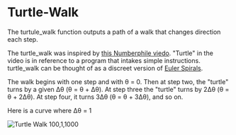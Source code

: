 # Turtle-Walk
The turtule_walk function outputs a path of a walk that changes direction each step. 

The turtle_walk was inspired by [this Numberphile viedo](https://youtu.be/kMBj2fp52tA). "Turtle" in the video is in reference to a program that intakes simple instructions. turtle_walk can be thought of as a discreet version of [Euler Spirals](https://en.wikipedia.org/wiki/Euler_spiral). 

The walk begins with one step and with &theta; = 0. Then at step two, the "turtle" turns by a given &Delta;&theta; (&theta; = &theta; + &Delta;&theta;). At step three the "turtle" turns by 2&Delta;&theta; (&theta; = &theta; + 2&Delta;&theta;). At step four, it turns 3&Delta;&theta; (&theta; = &theta; + 3&Delta;&theta;), and so on.

Here is a curve where &Delta;&theta; = 1

![Turtle Walk 100,1,1000](https://user-images.githubusercontent.com/74943315/154849113-7db4485c-fd18-4273-8bf5-1e94e8250ebe.png)
